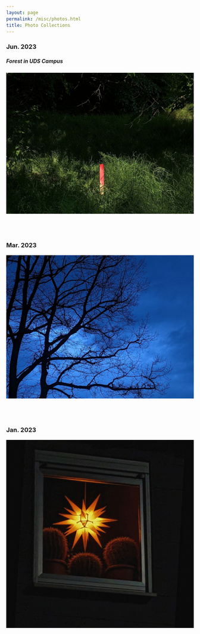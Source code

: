 ```yaml
---
layout: page
permalink: /misc/photos.html
title: Photo Collections
---
```

### Jun. 2023
##### Forest in UDS Campus
![](images/photo_2023-06-10_17-47-06.jpg)

<br><br>

### Mar. 2023
![](images/photo_2023-06-10_18-57-04.jpg)

<br><br>

### Jan. 2023
![](images/photo_2023-06-10_18-51-20.jpg)

<br><br>